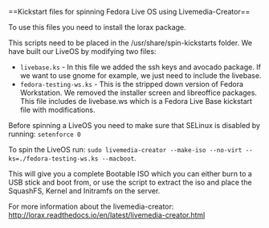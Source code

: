 ==Kickstart files for spinning Fedora Live OS using Livemedia-Creator==

To use this files you need to install the lorax package.

This scripts need to be placed in the /usr/share/spin-kickstarts folder. We have built our LiveOS by modifying two files:
* ```livebase.ks``` - In this file we added the ssh keys and avocado package. If we want to use gnome for example,
we just need to include the livebase.
* ```fedora-testing-ws.ks``` - This is the stripped down version of Fedora Workstation. We removed the installer screen and libreoffice packages. This file includes de livebase.ws which
is a Fedora Live Base kickstart file with modifications.

Before spinning a LiveOS you need to make sure that SELinux is disabled by running: ```setenforce 0```


To spin the LiveOS run:
```sudo livemedia-creator --make-iso --no-virt --ks=./fedora-testing-ws.ks --macboot```.

This will give you a complete Bootable ISO which you can either burn to a USB stick and boot from, or use the script
to extract the iso and place the SquashFS, Kernel and Initramfs on the server.

For more information about the livemedia-creator: http://lorax.readthedocs.io/en/latest/livemedia-creator.html
